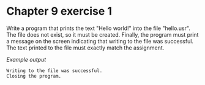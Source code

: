 # Chapter 9 exercise 1

Write a program that prints the text "Hello world!" into the file "hello.usr". The file does not exist, so it must be created. Finally, the program must print a message on the screen indicating that writing to the file was successful. The text printed to the file must exactly match the assignment.

_Example output_

```
Writing to the file was successful.
Closing the program.
```